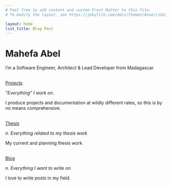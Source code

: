 ```yaml
---
# Feel free to add content and custom Front Matter to this file.
# To modify the layout, see https://jekyllrb.com/docs/themes/#overriding-theme-defaults

layout: home
list_title: Blog Post
---
```

    
<h1> Mahefa Abel </h1>

I’m a Software Engineer, Architect & Lead Developer from Madagascar.
<br/><br/>

[Projects](/projects)

_“Everything” I work on._

I produce projects and documentation at wildly different rates, so this is by no means comprehensive.
<br/><br/>

<!-- [Incantations](/spellbook)

_n. spells or verbal charms spoken as part of a ritual_

Snippets of code, configuration, or script–typically hard-earned–that might save you from Googling.
<br/><br/> -->

[Thesis](https://thesis.mahefa.pro/)

_n. Everything related to my thesis work_

My current and planning thesis work
<br/><br/>

[Blog](/blog)

_n. Everything I want to write on_

I love to write posts in my field.
<br/><br/>

<!-- [Contact](/contact) -->
